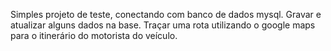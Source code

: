 Simples projeto de teste, conectando com banco de dados mysql.
Gravar e atualizar alguns dados na base.
Traçar uma rota utilizando o google maps para o itinerário do motorista do veículo.